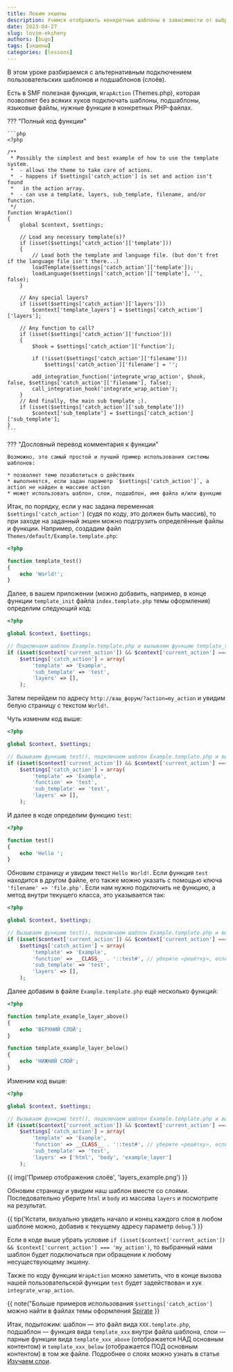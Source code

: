 ```yaml
---
title: Ловим экшены
description: Учимся отображать конкретные шаблоны в зависимости от выбранных экшенов.
date: 2023-04-27
slug: lovim-eksheny
authors: [bugo]
tags: [экшены]
categories: [lessons]
---
```


В этом уроке разбираемся с альтернативным подключением пользовательских шаблонов и подшаблонов (слоёв).

<!-- more -->

Есть в SMF полезная функция, `WrapAction` (Themes.php), которая позволяет без всяких хуков подключать шаблоны, подшаблоны, языковые файлы, нужные функции в конкретных PHP-файлах.

??? "Полный код функции"

    ```php
    <?php

    /**
     * Possibly the simplest and best example of how to use the template system.
     *  - allows the theme to take care of actions.
     *  - happens if $settings['catch_action'] is set and action isn't found
     *   in the action array.
     *  - can use a template, layers, sub_template, filename, and/or function.
     */
    function WrapAction()
    {
        global $context, $settings;

        // Load any necessary template(s)?
        if (isset($settings['catch_action']['template']))
        {
            // Load both the template and language file. (but don't fret if the language file isn't there...)
            loadTemplate($settings['catch_action']['template']);
            loadLanguage($settings['catch_action']['template'], '', false);
        }

        // Any special layers?
        if (isset($settings['catch_action']['layers']))
            $context['template_layers'] = $settings['catch_action']['layers'];

        // Any function to call?
        if (isset($settings['catch_action']['function']))
        {
            $hook = $settings['catch_action']['function'];

            if (!isset($settings['catch_action']['filename']))
                $settings['catch_action']['filename'] = '';

            add_integration_function('integrate_wrap_action', $hook, false, $settings['catch_action']['filename'], false);
            call_integration_hook('integrate_wrap_action');
        }
        // And finally, the main sub template ;).
        if (isset($settings['catch_action']['sub_template']))
            $context['sub_template'] = $settings['catch_action']['sub_template'];
    }
    ```

??? "Дословный перевод комментария к функции"

    Возможно, это самый простой и лучший пример использования системы шаблонов:

    * позволяет теме позаботиться о действиях
    * выполняется, если задан параметр `$settings['catch_action']`, а action не найден в массиве action
    * может использовать шаблон, слои, подшаблон, имя файла и/или функцию

Итак, по порядку, если у нас задана переменная `$settings['catch_action']` (судя по коду, это должен быть массив), то при заходе на заданный экшен можно подгрузить определённые файлы и функции. Например, создадим файл `Themes/default/Example.template.php`:

```php
<?php

function template_test()
{
    echo 'World!';
}
```

Далее, в вашем приложении (можно добавить, например, в конце функции `template_init` файла `index.template.php` темы оформления) определим следующий код:

```php
<?php

global $context, $settings;

// Подключаем шаблон Example.template.php и вызываем функцию template_test внутри него
if (isset($context['current_action']) && $context['current_action'] === 'my_action')
    $settings['catch_action'] = array(
        'template' => 'Example',
        'sub_template' => 'test',
        'layers' => [],
    );
```

Затем перейдем по адресу `http://ваш_форум/?action=my_action` и увидим белую страницу с текстом `World!`.

Чуть изменим код выше:

```php
<?php

global $context, $settings;

// Вызываем функцию test(), подключаем шаблон Example.template.php и вызываем функцию template_test внутри него
if (isset($context['current_action']) && $context['current_action'] === 'my_action')
    $settings['catch_action'] = array(
        'template' => 'Example',
        'function' => 'test',
        'sub_template' => 'test',
        'layers' => [],
    );
```

И далее в коде определим функцию `test`:

```php
<?php

function test()
{
    echo 'Hello ';
}
```

Обновим страницу и увидим текст `Hello World!`. Если функция `test` находится в другом файле, его также можно указать с помощью ключа `'filename' => 'file.php'`. Если нам нужно подключить не функцию, а метод внутри текущего класса, это указывается так:

```php
<?php

global $context, $settings;

// Вызываем функцию test(), подключаем шаблон Example.template.php и вызываем функцию template_test внутри него
if (isset($context['current_action']) && $context['current_action'] === 'my_action')
    $settings['catch_action'] = array(
        'template' => 'Example',
        'function' => __CLASS__ . '::test#', // уберите «решётку», если обращаетесь к статическому методу
        'sub_template' => 'test',
        'layers' => [],
    );
```

Далее добавим в файле `Example.template.php` ещё несколько функций:

```php
<?php

function template_example_layer_above()
{
    echo 'ВЕРХНИЙ СЛОЙ';
}

function template_example_layer_below()
{
    echo 'НИЖНИЙ СЛОЙ';
}
```

Изменим код выше:

```php
<?php

global $context, $settings;

// Вызываем функцию test(), подключаем шаблон Example.template.php и вызываем функцию template_test внутри него
if (isset($context['current_action']) && $context['current_action'] === 'my_action')
    $settings['catch_action'] = array(
        'template' => 'Example',
        'function' => __CLASS__ . '::test#', // уберите «решётку», если обращаетесь к статическому методу
        'sub_template' => 'test',
        'layers' => ['html', 'body', 'example_layer']
    );
```

{{ img('Пример отображения слоёв', 'layers_example.png') }}

Обновим страницу и увидим наш шаблон вместе со слоями. Последовательно уберите `html` и `body` из массива `layers` и посмотрите на результат.

{{ tip('Кстати, визуально увидеть начало и конец каждого слоя в любом шаблоне можно, добавив к текущему адресу параметр `debug`.') }}

Если в коде выше убрать условие `if (isset($context['current_action']) && $context['current_action'] === 'my_action')`, то выбранный нами шаблон будет подключаться при обращении к любому несуществующему экшену.

Также по коду функции `WrapAction` можно заметить, что в конце вызова нашей пользовательской функции `test` будет задействован и хук `integrate_wrap_action`.

{{ note("Больше примеров использования `$settings['catch_action']` можно найти в файлах темы оформления [Spirate](https://github.com/dhayzon/Spirate/blob/main/index.template.php#L89") }}

Итак, подытожим: шаблон — это файл вида `XXX.template.php`, подшаблон — функция вида `template_xxx` внутри файла шаблона, слои — парные функции вида `template_xxx_above` (отображается НАД основным контентом) и `template_xxx_below` (отображается ПОД основным контентом) в том же файле. Подробнее о слоях можно узнать в статье [Изучаем слои](/lessons/izuchaem-sloi).
